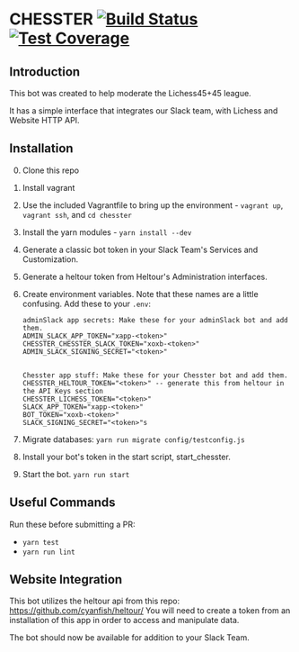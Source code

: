 # CHESSTER [![Build Status](https://github.com/Lichess4545/Chesster/actions/workflows/build.yml/badge.svg?branch=main)](https://github.com/Lichess4545/Chesster/actions/workflows/build.yml) [![Test Coverage](https://codeclimate.com/github/Lichess4545/Chesster/badges/coverage.svg)](https://codeclimate.com/github/Lichess4545/Chesster/coverage)

## Introduction

This bot was created to help moderate the Lichess45+45 league.

It has a simple interface that integrates our Slack team, with Lichess and Website HTTP API.

## Installation

0. Clone this repo
1. Install vagrant
2. Use the included Vagrantfile to bring up the environment - `vagrant up`, `vagrant ssh`, and `cd chesster`
3. Install the yarn modules - `yarn install --dev`
4. Generate a classic bot token in your Slack Team's Services and Customization.
5. Generate a heltour token from Heltour's Administration interfaces.
6. Create environment variables. Note that these names are a little confusing. Add these to your `.env`:

    ```
    adminSlack app secrets: Make these for your adminSlack bot and add them.
    ADMIN_SLACK_APP_TOKEN="xapp-<token>"
    CHESSTER_CHESSTER_SLACK_TOKEN="xoxb-<token>"
    ADMIN_SLACK_SIGNING_SECRET="<token>"


    Chesster app stuff: Make these for your Chesster bot and add them.
    CHESSTER_HELTOUR_TOKEN="<token>" -- generate this from heltour in the API Keys section
    CHESSTER_LICHESS_TOKEN="<token>"
    SLACK_APP_TOKEN="xapp-<token>"
    BOT_TOKEN="xoxb-<token>"
    SLACK_SIGNING_SECRET="<token>"s
    ```

7. Migrate databases: `yarn run migrate config/testconfig.js`
8. Install your bot's token in the start script, start_chesster.
9. Start the bot. `yarn run start`

## Useful Commands

Run these before submitting a PR:

-   `yarn test`
-   `yarn run lint`

## Website Integration

This bot utilizes the heltour api from this repo: https://github.com/cyanfish/heltour/
You will need to create a token from an installation of this app in order to access and manipulate data.

The bot should now be available for addition to your Slack Team.
